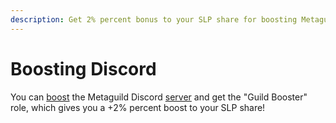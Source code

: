 ```yaml
---
description: Get 2% percent bonus to your SLP share for boosting Metaguild Discord server!
---
```


# Boosting Discord

You can [boost](https://support.discord.com/hc/en-us/articles/360028038352-Server-Boosting-FAQ-) the Metaguild Discord [server](https://discord.gg/metaguild) and get the "Guild Booster" role, which gives you a +2% percent boost to your SLP share!
